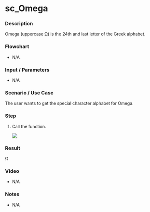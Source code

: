# sc_Omega

### Description

Omega (uppercase Ω) is the 24th and last letter of the Greek alphabet.

### Flowchart

- N/A 

### Input / Parameters

- N/A

### Scenario / Use Case

The user wants to get the special character alphabet for Omega.

### Step

1. Call the function.
   
   ![](../../../../document/function/SpecialCharacter/sc_Omega/sc_Omega-step-1.png?raw=true) 
    
### Result

 Ω
 
### Video

- N/A

<!--[![Video](http://i.imgur.com/Ot5DWAW.png)](https://youtu.be/StTqXEQ2l-Y?t=35s)-->

### Notes

- N/A